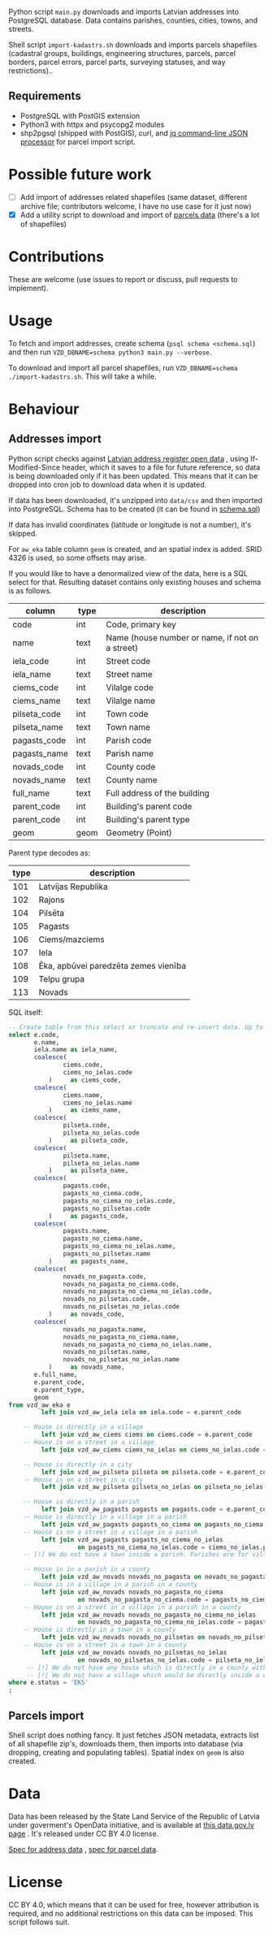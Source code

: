 Python script `main.py` downloads and imports Latvian addresses into PostgreSQL database. Data contains parishes,
counties, cities, towns, and streets.

Shell script `import-kadastrs.sh`
downloads and imports parcels shapefiles (cadastral groups, buildings, engineering structures, parcels, parcel borders,
parcel errors, parcel parts, surveying statuses, and way restrictions)..

## Requirements

* PostgreSQL with PostGIS extension
* Python3 with httpx and psycopg2 modules
* shp2pgsql (shipped with PostGIS), curl, and [jq command-line JSON processor](https://stedolan.github.io/jq/) for
  parcel import script.

# Possible future work

- [ ] Add import of addresses related shapefiles (same dataset, different archive file; contributors welcome, I have no
  use case for it just now)
- [x] Add a utility script to download and import
  of [parcels data](https://data.gov.lv/dati/lv/dataset/kadastra-informacijas-sistemas-atverti-telpiskie-dati) (there's
  a lot of shapefiles)

# Contributions

These are welcome (use issues to report or discuss, pull requests to implement).

# Usage

To fetch and import addresses, create schema (`psql schema <schema.sql`) and then
run `VZD_DBNAME=schema python3 main.py --verbose`.

To download and import all parcel shapefiles, run `VZD_DBNAME=schema ./import-kadastrs.sh`. This will take a while.

# Behaviour

## Addresses import

Python script checks
against [Latvian address register open data](https://data.gov.lv/dati/lv/dataset/valsts-adresu-registra-informacijas-sistemas-atvertie-dati)
, using If-Modified-Since header, which it saves to a file for future reference, so data is being downloaded only if it
has been updated. This means that it can be dropped into cron job to download data when it is updated.

If data has been downloaded, it's unzipped into `data/csv` and then imported into PostgreSQL. Schema has to be created
(it can be found in [schema.sql](schema.sql))

If data has invalid coordinates (latitude or longitude is not a number), it's skipped.

For `aw_eka` table column `geom` is created, and an spatial index is added. SRID 4326 is used, so some offsets may
arise.

If you would like to have a denormalized view of the data, here is a SQL select for that. Resulting dataset contains only existing houses and schema is as follows.

| column       | type | description                                     |
| ------------ | ---- | ----------------------------------------------- |
| code         | int  | Code, primary key                               |
| name         | text | Name (house number or name, if not on a street) |
| iela_code    | int  | Street code                                     |
| iela_name    | text | Street name                                     |
| ciems_code   | int  | Vilalge code                                    |
| ciems_name   | text | Vilalge name                                    |
| pilseta_code | int  | Town code                                       |
| pilseta_name | text | Town name                                       |
| pagasts_code | int  | Parish code                                     |
| pagasts_name | text | Parish name                                     |
| novads_code  | int  | County code                                     |
| novads_name  | text | County name                                     |
| full_name    | text | Full address of the building                    |
| parent_code  | int  | Building's parent code                          |
| parent_code  | int  | Building's parent type                          |
| geom         | geom | Geometry (Point)                                |

Parent type decodes as:

| type | description                          |
| ---- | ------------------------------------ |
| 101  | Latvijas Republika                   |
| 102  | Rajons                               |
| 104  | Pilsēta                              |
| 105  | Pagasts                              |
| 106  | Ciems/mazciems                       |
| 107  | Iela                                 |
| 108  | Ēka, apbūvei paredzēta zemes vienība |
| 109  | Telpu grupa                          |
| 113  | Novads                               |

SQL itself:

```sql
-- Create table from this select or truncate and re-insert data. Up to you. 
select e.code,
       e.name,
       iela.name as iela_name,
       coalesce(
               ciems.code,
               ciems_no_ielas.code
           )     as ciems_code,
       coalesce(
               ciems.name,
               ciems_no_ielas.name
           )     as ciems_name,
       coalesce(
               pilseta.code,
               pilseta_no_ielas.code
           )     as pilseta_code,
       coalesce(
               pilseta.name,
               pilseta_no_ielas.name
           )     as pilseta_name,
       coalesce(
               pagasts.code,
               pagasts_no_ciema.code,
               pagasts_no_ciema_no_ielas.code,
               pagasts_no_pilsetas.code
           )     as pagasts_code,
       coalesce(
               pagasts.name,
               pagasts_no_ciema.name,
               pagasts_no_ciema_no_ielas.name,
               pagasts_no_pilsetas.name
           )     as pagasts_name,
       coalesce(
               novads_no_pagasta.code,
               novads_no_pagasta_no_ciema.code,
               novads_no_pagasta_no_ciema_no_ielas.code,
               novads_no_pilsetas.code,
               novads_no_pilsetas_no_ielas.code
           )     as novads_code,
       coalesce(
               novads_no_pagasta.name,
               novads_no_pagasta_no_ciema.name,
               novads_no_pagasta_no_ciema_no_ielas.name,
               novads_no_pilsetas.name,
               novads_no_pilsetas_no_ielas.name
           )     as novads_name,
       e.full_name,
       e.parent_code,
       e.parent_type,
       geom
from vzd_aw_eka e
         left join vzd_aw_iela iela on iela.code = e.parent_code

    -- House is directly in a village
         left join vzd_aw_ciems ciems on ciems.code = e.parent_code
    -- House is on a street in a village
         left join vzd_aw_ciems ciems_no_ielas on ciems_no_ielas.code = iela.parent_code

    -- House is directly in a city
         left join vzd_aw_pilseta pilseta on pilseta.code = e.parent_code
    -- House is on a street in a city
         left join vzd_aw_pilseta pilseta_no_ielas on pilseta_no_ielas.code = iela.parent_code

    -- House is directly in a parish
         left join vzd_aw_pagasts pagasts on pagasts.code = e.parent_code
    -- House is directly in a village in a parish
         left join vzd_aw_pagasts pagasts_no_ciema on pagasts_no_ciema.code = ciems.parent_code
    -- House is on a street in a village in a parish
         left join vzd_aw_pagasts pagasts_no_ciema_no_ielas
                   on pagasts_no_ciema_no_ielas.code = ciems_no_ielas.parent_code
    -- [!] We do not have a town inside a parish. Parishes are for villages.

    -- House in in a parish in a county
         left join vzd_aw_novads novads_no_pagasta on novads_no_pagasta.code = pagasts.parent_code
    -- House is in a village in a parish in a county
         left join vzd_aw_novads novads_no_pagasta_no_ciema
                   on novads_no_pagasta_no_ciema.code = pagasts_no_ciema.parent_code
    -- House is on a street in a village in a parish in a county
         left join vzd_aw_novads novads_no_pagasta_no_ciema_no_ielas
                   on novads_no_pagasta_no_ciema_no_ielas.code = pagasts_no_ciema_no_ielas.parent_code
    -- House is directly in a town in a county
         left join vzd_aw_novads novads_no_pilsetas on novads_no_pilsetas.code = pilseta.parent_code
    -- House is on a street in a town in a county
         left join vzd_aw_novads novads_no_pilsetas_no_ielas
                   on novads_no_pilsetas_no_ielas.code = pilseta_no_ielas.parent_code
     -- [!] We do not have any house which is directly in a county without an intermediate parish
     -- [!] We do not have a village which would be directly inside a county without a parish inbetween.
where e.status = 'EKS'
;
```


## Parcels import

Shell script does nothing fancy. It just fetches JSON metadata, extracts list of all shapefile zip's, downloads them,
then imports into database (via dropping, creating and populating tables). Spatial index on `geom` is also created.

# Data

Data has been released by the State Land Service of the Republic of Latvia under goverment's OpenData initiative, and is
available
at [this data.gov.lv page](https://data.gov.lv/dati/lv/dataset/valsts-adresu-registra-informacijas-sistemas-atvertie-dati)
. It's released under CC BY 4.0 license.

[Spec for address data](https://www.vzd.gov.lv/lv/VAR-atversana)
, [spec for parcel data](https://www.vzd.gov.lv/lv/kadastra-telpisko-datu-atversana).

# License

CC BY 4.0, which means that it can be used for free, however attribution is required, and no additional restrictions on
this data can be imposed. This script follows suit.